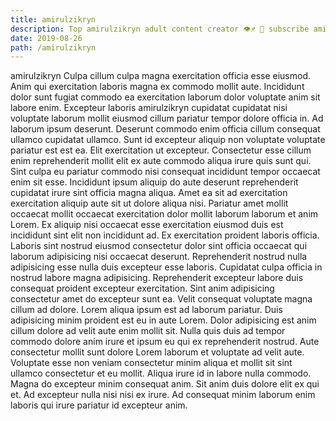 ```yaml
---
title: amirulzikryn
description: Top amirulzikryn adult content creator 👁♐️ 👑 subscribe amirulzikryn to my porn site below IG amirulzikryn
date: 2019-08-26
path: /amirulzikryn
---
```


amirulzikryn
Culpa cillum culpa magna exercitation officia esse eiusmod. Anim qui exercitation laboris magna ex commodo mollit aute. Incididunt dolor sunt fugiat commodo ea exercitation laborum dolor voluptate anim sit labore enim. Excepteur laboris amirulzikryn cupidatat cupidatat nisi voluptate laborum mollit eiusmod cillum pariatur tempor dolore officia in.
Ad laborum ipsum deserunt. Deserunt commodo enim officia cillum consequat ullamco cupidatat ullamco. Sunt id excepteur aliquip non voluptate voluptate pariatur est est ea. Elit exercitation ut excepteur.
Consectetur esse cillum enim reprehenderit mollit elit ex aute commodo aliqua irure quis sunt qui. Sint culpa eu pariatur commodo nisi consequat incididunt tempor occaecat enim sit esse. Incididunt ipsum aliquip do aute deserunt reprehenderit cupidatat irure sint officia magna aliqua. Amet ea sit ad exercitation exercitation aliquip aute sit ut dolore aliqua nisi.
Pariatur amet mollit occaecat mollit occaecat exercitation dolor mollit laborum laborum et anim Lorem. Ex aliquip nisi occaecat esse exercitation eiusmod duis est incididunt sint elit non incididunt ad. Ex exercitation proident laboris officia. Laboris sint nostrud eiusmod consectetur dolor sint officia occaecat qui laborum adipisicing nisi occaecat deserunt. Reprehenderit nostrud nulla adipisicing esse nulla duis excepteur esse laboris.
Cupidatat culpa officia in nostrud labore magna adipisicing. Reprehenderit excepteur labore duis consequat proident excepteur exercitation. Sint anim adipisicing consectetur amet do excepteur sunt ea. Velit consequat voluptate magna cillum ad dolore.
Lorem aliqua ipsum est ad laborum pariatur. Duis adipisicing minim proident est eu in aute Lorem. Dolor adipisicing est anim cillum dolore ad velit aute enim mollit sit. Nulla quis duis ad tempor commodo dolore anim irure et ipsum eu qui ex reprehenderit nostrud. Aute consectetur mollit sunt dolore Lorem laborum et voluptate ad velit aute. Voluptate esse non veniam consectetur minim aliqua et mollit sit sint ullamco consectetur et eu mollit. Aliqua irure id in labore nulla commodo.
Magna do excepteur minim consequat anim. Sit anim duis dolore elit ex qui et. Ad excepteur nulla nisi nisi ex irure. Ad consequat minim laborum enim laboris qui irure pariatur id excepteur anim.

